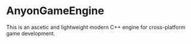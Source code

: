 # AnyonGameEngine

This is an ascetic and lightweight modern C++ engine for cross-platform game development.
